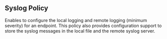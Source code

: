 
## Syslog Policy
Enables to configure the local logging and remote logging (minimum severity) for an endpoint. This policy also provides configuration support to store the syslog messages in the local file and the remote syslog server. 